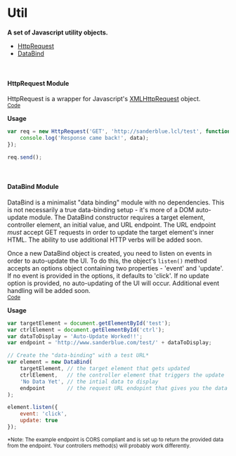 # Util
**A set of Javascript utility objects.**

- [HttpRequest](#HttpRequest)
- [DataBind](#DataBind)

<br>

<a name="HttpRequest"></a>

#### HttpRequest Module
HttpRequest is a wrapper for Javascript's [XMLHttpRequest](https://developer.mozilla.org/en-US/docs/Web/API/XMLHttpRequest) object.<br>
<sup>[Code](https://github.com/sanderblue/util/blob/master/HttpRequest.js)</sup>

**Usage**
```javascript
var req = new HttpRequest('GET', 'http://sanderblue.lcl/test', function(data) {
    console.log('Response came back!', data);
});

req.send();

```
<br>

<a name="DataBind"></a>

#### DataBind Module
DataBind is a minimalist "data binding" module with no dependencies. This is not necessarily a true data-binding setup - it's more of a DOM auto-update module. The DataBind constructor requires a target element, controller element, an initial value, and URL endpoint. The URL endpoint *must* accept GET requests in order to update the target element's inner HTML. The ability to use additional HTTP verbs will be added soon.

Once a new DataBind object is created, you need to listen on events in order to auto-update the UI. To do this, the object's `listen()` method accepts an options object containing two properties - 'event' and 'update'. If no event is provided in the options, it defaults to 'click'. If no update option is provided, no auto-updating of the UI will occur. Additional event handling will be added soon.<br>
<sup>[Code](https://github.com/sanderblue/util/blob/master/DataBind.js)</sup>

**Usage**
```javascript
var targetElement = document.getElementById('test');
var ctrlElement = document.getElementById('ctrl');
var dataToDisplay = 'Auto-Update Worked!!';
var endpoint = 'http://www.sanderblue.com/test/' + dataToDisplay;

// Create the "data-binding" with a test URL*
var element = new DataBind(
    targetElement, // the target element that gets updated
    ctrlElement,   // the controller element that triggers the update
    'No Data Yet', // the intial data to display
    endpoint       // the request URL endopint that gives you the data
);

element.listen({
    event: 'click',
    update: true
});

```
<sup>*Note: The example endpoint is CORS compliant and is set up to return the provided data from the endpoint. Your controllers method(s) will probably work differently.</sup>
